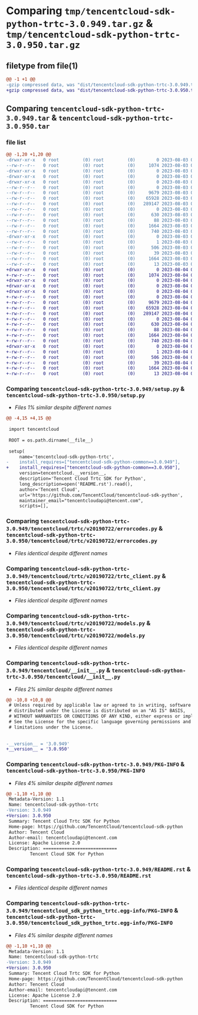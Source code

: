 # Comparing `tmp/tencentcloud-sdk-python-trtc-3.0.949.tar.gz` & `tmp/tencentcloud-sdk-python-trtc-3.0.950.tar.gz`

## filetype from file(1)

```diff
@@ -1 +1 @@
-gzip compressed data, was "dist/tencentcloud-sdk-python-trtc-3.0.949.tar", last modified: Thu Aug  3 00:37:32 2023, max compression
+gzip compressed data, was "dist/tencentcloud-sdk-python-trtc-3.0.950.tar", last modified: Fri Aug  4 00:37:31 2023, max compression
```

## Comparing `tencentcloud-sdk-python-trtc-3.0.949.tar` & `tencentcloud-sdk-python-trtc-3.0.950.tar`

### file list

```diff
@@ -1,20 +1,20 @@
-drwxr-xr-x   0 root         (0) root         (0)        0 2023-08-03 00:37:32.000000 tencentcloud-sdk-python-trtc-3.0.949/
--rw-r--r--   0 root         (0) root         (0)     1074 2023-08-03 00:37:32.000000 tencentcloud-sdk-python-trtc-3.0.949/setup.py
-drwxr-xr-x   0 root         (0) root         (0)        0 2023-08-03 00:37:32.000000 tencentcloud-sdk-python-trtc-3.0.949/tencentcloud/
-drwxr-xr-x   0 root         (0) root         (0)        0 2023-08-03 00:37:32.000000 tencentcloud-sdk-python-trtc-3.0.949/tencentcloud/trtc/
-drwxr-xr-x   0 root         (0) root         (0)        0 2023-08-03 00:37:32.000000 tencentcloud-sdk-python-trtc-3.0.949/tencentcloud/trtc/v20190722/
--rw-r--r--   0 root         (0) root         (0)        0 2023-08-03 00:37:32.000000 tencentcloud-sdk-python-trtc-3.0.949/tencentcloud/trtc/v20190722/__init__.py
--rw-r--r--   0 root         (0) root         (0)     9679 2023-08-03 00:37:32.000000 tencentcloud-sdk-python-trtc-3.0.949/tencentcloud/trtc/v20190722/errorcodes.py
--rw-r--r--   0 root         (0) root         (0)    65928 2023-08-03 00:37:32.000000 tencentcloud-sdk-python-trtc-3.0.949/tencentcloud/trtc/v20190722/trtc_client.py
--rw-r--r--   0 root         (0) root         (0)   289147 2023-08-03 00:37:32.000000 tencentcloud-sdk-python-trtc-3.0.949/tencentcloud/trtc/v20190722/models.py
--rw-r--r--   0 root         (0) root         (0)        0 2023-08-03 00:37:32.000000 tencentcloud-sdk-python-trtc-3.0.949/tencentcloud/trtc/__init__.py
--rw-r--r--   0 root         (0) root         (0)      630 2023-08-03 00:37:32.000000 tencentcloud-sdk-python-trtc-3.0.949/tencentcloud/__init__.py
--rw-r--r--   0 root         (0) root         (0)       88 2023-08-03 00:37:32.000000 tencentcloud-sdk-python-trtc-3.0.949/setup.cfg
--rw-r--r--   0 root         (0) root         (0)     1664 2023-08-03 00:37:32.000000 tencentcloud-sdk-python-trtc-3.0.949/PKG-INFO
--rw-r--r--   0 root         (0) root         (0)      740 2023-08-03 00:37:32.000000 tencentcloud-sdk-python-trtc-3.0.949/README.rst
-drwxr-xr-x   0 root         (0) root         (0)        0 2023-08-03 00:37:32.000000 tencentcloud-sdk-python-trtc-3.0.949/tencentcloud_sdk_python_trtc.egg-info/
--rw-r--r--   0 root         (0) root         (0)        1 2023-08-03 00:37:32.000000 tencentcloud-sdk-python-trtc-3.0.949/tencentcloud_sdk_python_trtc.egg-info/dependency_links.txt
--rw-r--r--   0 root         (0) root         (0)      506 2023-08-03 00:37:32.000000 tencentcloud-sdk-python-trtc-3.0.949/tencentcloud_sdk_python_trtc.egg-info/SOURCES.txt
--rw-r--r--   0 root         (0) root         (0)       39 2023-08-03 00:37:32.000000 tencentcloud-sdk-python-trtc-3.0.949/tencentcloud_sdk_python_trtc.egg-info/requires.txt
--rw-r--r--   0 root         (0) root         (0)     1664 2023-08-03 00:37:32.000000 tencentcloud-sdk-python-trtc-3.0.949/tencentcloud_sdk_python_trtc.egg-info/PKG-INFO
--rw-r--r--   0 root         (0) root         (0)       13 2023-08-03 00:37:32.000000 tencentcloud-sdk-python-trtc-3.0.949/tencentcloud_sdk_python_trtc.egg-info/top_level.txt
+drwxr-xr-x   0 root         (0) root         (0)        0 2023-08-04 00:37:31.000000 tencentcloud-sdk-python-trtc-3.0.950/
+-rw-r--r--   0 root         (0) root         (0)     1074 2023-08-04 00:37:31.000000 tencentcloud-sdk-python-trtc-3.0.950/setup.py
+drwxr-xr-x   0 root         (0) root         (0)        0 2023-08-04 00:37:31.000000 tencentcloud-sdk-python-trtc-3.0.950/tencentcloud/
+drwxr-xr-x   0 root         (0) root         (0)        0 2023-08-04 00:37:31.000000 tencentcloud-sdk-python-trtc-3.0.950/tencentcloud/trtc/
+drwxr-xr-x   0 root         (0) root         (0)        0 2023-08-04 00:37:31.000000 tencentcloud-sdk-python-trtc-3.0.950/tencentcloud/trtc/v20190722/
+-rw-r--r--   0 root         (0) root         (0)        0 2023-08-04 00:37:31.000000 tencentcloud-sdk-python-trtc-3.0.950/tencentcloud/trtc/v20190722/__init__.py
+-rw-r--r--   0 root         (0) root         (0)     9679 2023-08-04 00:37:31.000000 tencentcloud-sdk-python-trtc-3.0.950/tencentcloud/trtc/v20190722/errorcodes.py
+-rw-r--r--   0 root         (0) root         (0)    65928 2023-08-04 00:37:31.000000 tencentcloud-sdk-python-trtc-3.0.950/tencentcloud/trtc/v20190722/trtc_client.py
+-rw-r--r--   0 root         (0) root         (0)   289147 2023-08-04 00:37:31.000000 tencentcloud-sdk-python-trtc-3.0.950/tencentcloud/trtc/v20190722/models.py
+-rw-r--r--   0 root         (0) root         (0)        0 2023-08-04 00:37:31.000000 tencentcloud-sdk-python-trtc-3.0.950/tencentcloud/trtc/__init__.py
+-rw-r--r--   0 root         (0) root         (0)      630 2023-08-04 00:37:31.000000 tencentcloud-sdk-python-trtc-3.0.950/tencentcloud/__init__.py
+-rw-r--r--   0 root         (0) root         (0)       88 2023-08-04 00:37:31.000000 tencentcloud-sdk-python-trtc-3.0.950/setup.cfg
+-rw-r--r--   0 root         (0) root         (0)     1664 2023-08-04 00:37:31.000000 tencentcloud-sdk-python-trtc-3.0.950/PKG-INFO
+-rw-r--r--   0 root         (0) root         (0)      740 2023-08-04 00:37:31.000000 tencentcloud-sdk-python-trtc-3.0.950/README.rst
+drwxr-xr-x   0 root         (0) root         (0)        0 2023-08-04 00:37:31.000000 tencentcloud-sdk-python-trtc-3.0.950/tencentcloud_sdk_python_trtc.egg-info/
+-rw-r--r--   0 root         (0) root         (0)        1 2023-08-04 00:37:31.000000 tencentcloud-sdk-python-trtc-3.0.950/tencentcloud_sdk_python_trtc.egg-info/dependency_links.txt
+-rw-r--r--   0 root         (0) root         (0)      506 2023-08-04 00:37:31.000000 tencentcloud-sdk-python-trtc-3.0.950/tencentcloud_sdk_python_trtc.egg-info/SOURCES.txt
+-rw-r--r--   0 root         (0) root         (0)       39 2023-08-04 00:37:31.000000 tencentcloud-sdk-python-trtc-3.0.950/tencentcloud_sdk_python_trtc.egg-info/requires.txt
+-rw-r--r--   0 root         (0) root         (0)     1664 2023-08-04 00:37:31.000000 tencentcloud-sdk-python-trtc-3.0.950/tencentcloud_sdk_python_trtc.egg-info/PKG-INFO
+-rw-r--r--   0 root         (0) root         (0)       13 2023-08-04 00:37:31.000000 tencentcloud-sdk-python-trtc-3.0.950/tencentcloud_sdk_python_trtc.egg-info/top_level.txt
```

### Comparing `tencentcloud-sdk-python-trtc-3.0.949/setup.py` & `tencentcloud-sdk-python-trtc-3.0.950/setup.py`

 * *Files 1% similar despite different names*

```diff
@@ -4,15 +4,15 @@
 
 import tencentcloud
 
 ROOT = os.path.dirname(__file__)
 
 setup(
     name='tencentcloud-sdk-python-trtc',
-    install_requires=["tencentcloud-sdk-python-common==3.0.949"],
+    install_requires=["tencentcloud-sdk-python-common==3.0.950"],
     version=tencentcloud.__version__,
     description='Tencent Cloud Trtc SDK for Python',
     long_description=open('README.rst').read(),
     author='Tencent Cloud',
     url='https://github.com/TencentCloud/tencentcloud-sdk-python',
     maintainer_email="tencentcloudapi@tencent.com",
     scripts=[],
```

### Comparing `tencentcloud-sdk-python-trtc-3.0.949/tencentcloud/trtc/v20190722/errorcodes.py` & `tencentcloud-sdk-python-trtc-3.0.950/tencentcloud/trtc/v20190722/errorcodes.py`

 * *Files identical despite different names*

### Comparing `tencentcloud-sdk-python-trtc-3.0.949/tencentcloud/trtc/v20190722/trtc_client.py` & `tencentcloud-sdk-python-trtc-3.0.950/tencentcloud/trtc/v20190722/trtc_client.py`

 * *Files identical despite different names*

### Comparing `tencentcloud-sdk-python-trtc-3.0.949/tencentcloud/trtc/v20190722/models.py` & `tencentcloud-sdk-python-trtc-3.0.950/tencentcloud/trtc/v20190722/models.py`

 * *Files identical despite different names*

### Comparing `tencentcloud-sdk-python-trtc-3.0.949/tencentcloud/__init__.py` & `tencentcloud-sdk-python-trtc-3.0.950/tencentcloud/__init__.py`

 * *Files 2% similar despite different names*

```diff
@@ -10,8 +10,8 @@
 # Unless required by applicable law or agreed to in writing, software
 # distributed under the License is distributed on an "AS IS" BASIS,
 # WITHOUT WARRANTIES OR CONDITIONS OF ANY KIND, either express or implied.
 # See the License for the specific language governing permissions and
 # limitations under the License.
 
 
-__version__ = '3.0.949'
+__version__ = '3.0.950'
```

### Comparing `tencentcloud-sdk-python-trtc-3.0.949/PKG-INFO` & `tencentcloud-sdk-python-trtc-3.0.950/PKG-INFO`

 * *Files 4% similar despite different names*

```diff
@@ -1,10 +1,10 @@
 Metadata-Version: 1.1
 Name: tencentcloud-sdk-python-trtc
-Version: 3.0.949
+Version: 3.0.950
 Summary: Tencent Cloud Trtc SDK for Python
 Home-page: https://github.com/TencentCloud/tencentcloud-sdk-python
 Author: Tencent Cloud
 Author-email: tencentcloudapi@tencent.com
 License: Apache License 2.0
 Description: ============================
         Tencent Cloud SDK for Python
```

### Comparing `tencentcloud-sdk-python-trtc-3.0.949/README.rst` & `tencentcloud-sdk-python-trtc-3.0.950/README.rst`

 * *Files identical despite different names*

### Comparing `tencentcloud-sdk-python-trtc-3.0.949/tencentcloud_sdk_python_trtc.egg-info/PKG-INFO` & `tencentcloud-sdk-python-trtc-3.0.950/tencentcloud_sdk_python_trtc.egg-info/PKG-INFO`

 * *Files 4% similar despite different names*

```diff
@@ -1,10 +1,10 @@
 Metadata-Version: 1.1
 Name: tencentcloud-sdk-python-trtc
-Version: 3.0.949
+Version: 3.0.950
 Summary: Tencent Cloud Trtc SDK for Python
 Home-page: https://github.com/TencentCloud/tencentcloud-sdk-python
 Author: Tencent Cloud
 Author-email: tencentcloudapi@tencent.com
 License: Apache License 2.0
 Description: ============================
         Tencent Cloud SDK for Python
```

